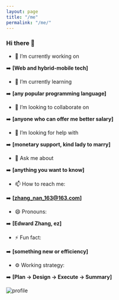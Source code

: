 ```yaml
---
layout: page
title: "/me"
permalink: "/me/"
---
```


### Hi there 👋

- 🔭 I’m currently working on 

➡️ **[Web and hybrid-mobile tech]**

- 🌱 I’m currently learning 

➡️ **[any popular programming language]**

- 👯 I’m looking to collaborate on 

➡️ **[anyone who can offer me better salary]**

- 🤔 I’m looking for help with 

➡️ **[monetary support, kind lady to marry]**

- 💬 Ask me about 

➡️ **[anything you want to know]**

- 📫 How to reach me: 

➡️ **[zhang_nan_163@163.com]**

- 😄 Pronouns: 

➡️ **[Edward Zhang, ez]**

- ⚡ Fun fact: 

➡️ **[something new or efficiency]**

- ⚙️ Working strategy: 

➡️ **[Plan -> Design -> Execute -> Summary]**

![profile](https://github-readme-stats.vercel.app/api?username=edward-roshan&show_icons=true&theme=dracula&count_private=true)
